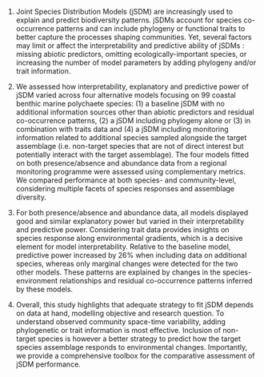 1. Joint Species Distribution Models (jSDM) are increasingly used to explain and predict biodiversity patterns. jSDMs account for species co-occurrence patterns and can include phylogeny or functional traits to better capture the processes shaping communities. Yet, several factors may limit or affect the interpretability and predictive ability of jSDMs : missing abiotic predictors, omitting ecologically-important species, or increasing the number of model parameters by adding phylogeny and/or trait information.

2. We assessed how interpretability, explanatory and predictive power of jSDM varied across four alternative models focusing on 99 coastal benthic marine polychaete species: (1) a baseline jSDM with no additional information sources other than abiotic predictors and residual co-occurrence patterns, (2) a jSDM including phylogeny alone or (3) in combination with traits data and (4) a jSDM including monitoring information related to additional species sampled alongside the target assemblage (i.e. non-target species that are not of direct interest but potentially interact with the target assemblage). The four models fitted on both presence/absence and abundance data from a regional monitoring programme were assessed using complementary metrics. We compared performance at both species- and community-level, considering multiple facets of species responses and assemblage diversity.

3. For both presence/absence and abundance data, all models displayed good and similar explanatory power but varied in their interpretability and predictive power. Considering trait data provides insights on species response along environmental gradients, which is a decisive element for model interpretability. Relative to the baseline model, predictive power increased by 26% when including data on additional species, whereas only marginal changes were detected for the two other models. These patterns are explained by changes in the species-environment relationships and residual co-occurrence patterns inferred by these models.

4. Overall, this study highlights that adequate strategy to fit jSDM depends on data at hand, modelling objective and research question. To understand observed community space-time variability, adding phylogenetic or trait information is most effective. Inclusion of non-target species is however a better strategy to predict how the target species assemblage responds to environmental changes. Importantly, we provide a comprehensive toolbox for the comparative assessment of jSDM performance.